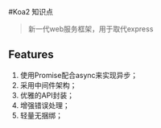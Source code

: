 #Koa2 知识点
> 新一代web服务框架，用于取代express

## Features
1. 使用Promise配合async来实现异步；
2. 采用中间件架构；
3. 优雅的API封装；
4. 增强错误处理；
5. 轻量无捆绑；


